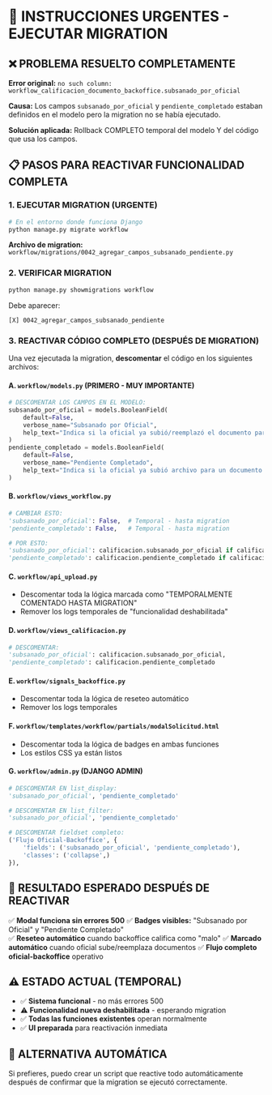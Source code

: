 # 🚨 INSTRUCCIONES URGENTES - EJECUTAR MIGRATION

## ❌ **PROBLEMA RESUELTO COMPLETAMENTE**

**Error original:** `no such column: workflow_calificacion_documento_backoffice.subsanado_por_oficial`

**Causa:** Los campos `subsanado_por_oficial` y `pendiente_completado` estaban definidos en el modelo pero la migration no se había ejecutado.

**Solución aplicada:** Rollback COMPLETO temporal del modelo Y del código que usa los campos.

## 📋 **PASOS PARA REACTIVAR FUNCIONALIDAD COMPLETA**

### **1. EJECUTAR MIGRATION (URGENTE)**
```bash
# En el entorno donde funciona Django
python manage.py migrate workflow
```

**Archivo de migration:** `workflow/migrations/0042_agregar_campos_subsanado_pendiente.py`

### **2. VERIFICAR MIGRATION**
```bash
python manage.py showmigrations workflow
```

Debe aparecer:
```
[X] 0042_agregar_campos_subsanado_pendiente
```

### **3. REACTIVAR CÓDIGO COMPLETO (DESPUÉS DE MIGRATION)**

Una vez ejecutada la migration, **descomentar** el código en los siguientes archivos:

#### **A. `workflow/models.py` (PRIMERO - MUY IMPORTANTE)**
```python
# DESCOMENTAR LOS CAMPOS EN EL MODELO:
subsanado_por_oficial = models.BooleanField(
    default=False,
    verbose_name="Subsanado por Oficial",
    help_text="Indica si la oficial ya subió/reemplazó el documento para subsanar el problema"
)
pendiente_completado = models.BooleanField(
    default=False,
    verbose_name="Pendiente Completado",
    help_text="Indica si la oficial ya subió archivo para un documento que estaba pendiente"
)
```

#### **B. `workflow/views_workflow.py`**
```python
# CAMBIAR ESTO:
'subsanado_por_oficial': False,  # Temporal - hasta migration
'pendiente_completado': False,   # Temporal - hasta migration

# POR ESTO:
'subsanado_por_oficial': calificacion.subsanado_por_oficial if calificacion else False,
'pendiente_completado': calificacion.pendiente_completado if calificacion else False,
```

#### **C. `workflow/api_upload.py`**
- Descomentar toda la lógica marcada como "TEMPORALMENTE COMENTADO HASTA MIGRATION"
- Remover los logs temporales de "funcionalidad deshabilitada"

#### **D. `workflow/views_calificacion.py`**
```python
# DESCOMENTAR:
'subsanado_por_oficial': calificacion.subsanado_por_oficial,
'pendiente_completado': calificacion.pendiente_completado
```

#### **E. `workflow/signals_backoffice.py`**
- Descomentar toda la lógica de reseteo automático
- Remover los logs temporales

#### **F. `workflow/templates/workflow/partials/modalSolicitud.html`**
- Descomentar toda la lógica de badges en ambas funciones
- Los estilos CSS ya están listos

#### **G. `workflow/admin.py` (DJANGO ADMIN)**
```python
# DESCOMENTAR EN list_display:
'subsanado_por_oficial', 'pendiente_completado'

# DESCOMENTAR EN list_filter:
'subsanado_por_oficial', 'pendiente_completado'

# DESCOMENTAR fieldset completo:
('Flujo Oficial-Backoffice', {
    'fields': ('subsanado_por_oficial', 'pendiente_completado'),
    'classes': ('collapse',)
}),
```

## 🎯 **RESULTADO ESPERADO DESPUÉS DE REACTIVAR**

✅ **Modal funciona sin errores 500**
✅ **Badges visibles:** "Subsanado por Oficial" y "Pendiente Completado"  
✅ **Reseteo automático** cuando backoffice califica como "malo"
✅ **Marcado automático** cuando oficial sube/reemplaza documentos
✅ **Flujo completo oficial-backoffice** operativo

## ⚠️ **ESTADO ACTUAL (TEMPORAL)**

- ✅ **Sistema funcional** - no más errores 500
- ⚠️ **Funcionalidad nueva deshabilitada** - esperando migration
- ✅ **Todas las funciones existentes** operan normalmente
- ✅ **UI preparada** para reactivación inmediata

## 🔄 **ALTERNATIVA AUTOMÁTICA**

Si prefieres, puedo crear un script que reactive todo automáticamente después de confirmar que la migration se ejecutó correctamente.